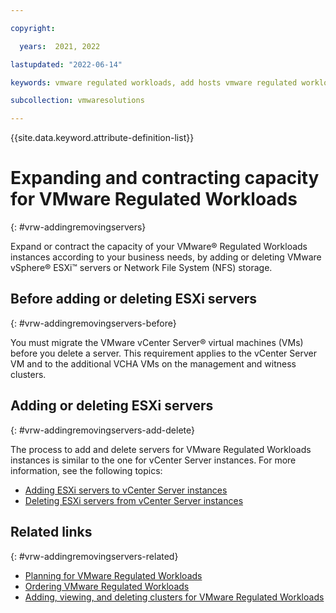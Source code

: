 ```yaml
---

copyright:

  years:  2021, 2022

lastupdated: "2022-06-14"

keywords: vmware regulated workloads, add hosts vmware regulated workloads, add servers vmware regulated workloads, remove hosts vmware regulated workloads

subcollection: vmwaresolutions

---
```


{{site.data.keyword.attribute-definition-list}}

# Expanding and contracting capacity for VMware Regulated Workloads
{: #vrw-addingremovingservers}

Expand or contract the capacity of your VMware® Regulated Workloads instances according to your business needs, by adding or deleting VMware vSphere® ESXi™ servers or Network File System (NFS) storage.

## Before adding or deleting ESXi servers
{: #vrw-addingremovingservers-before}

You must migrate the VMware vCenter Server® virtual machines (VMs) before you delete a server. This requirement applies to the vCenter Server VM and to the additional VCHA VMs on the management and witness clusters.

## Adding or deleting ESXi servers
{: #vrw-addingremovingservers-add-delete}

The process to add and delete servers for VMware Regulated Workloads instances is similar to the one for vCenter Server instances. For more information, see the following topics:
* [Adding ESXi servers to vCenter Server instances](/docs/vmwaresolutions?topic=vmwaresolutions-vc_addingservers)
* [Deleting ESXi servers from vCenter Server instances](/docs/vmwaresolutions?topic=vmwaresolutions-vc_removingservers)

## Related links
{: #vrw-addingremovingservers-related}

* [Planning for VMware Regulated Workloads](/docs/vmwaresolutions?topic=vmwaresolutions-vrw-planning)
* [Ordering VMware Regulated Workloads](/docs/vmwaresolutions?topic=vmwaresolutions-vrw-orderinginstance-req)
* [Adding, viewing, and deleting clusters for VMware Regulated Workloads](/docs/vmwaresolutions?topic=vmwaresolutions-vrw-addingviewingclusters#vrw-addingviewingclusters)
